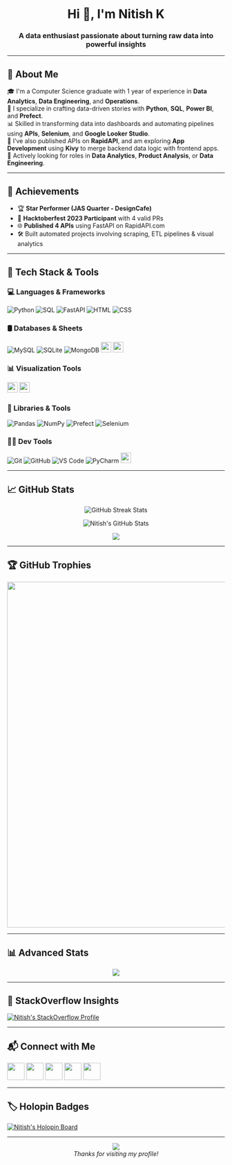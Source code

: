 <h1 align="center">Hi 👋, I'm Nitish K</h1>
<h3 align="center">A data enthusiast passionate about turning raw data into powerful insights</h3>

---

## 🚀 About Me

🎓 I'm a Computer Science graduate with 1 year of experience in **Data Analytics**, **Data Engineering**, and **Operations**.  
🌟 I specialize in crafting data-driven stories with **Python**, **SQL**, **Power BI**, and **Prefect**.  
📊 Skilled in transforming data into dashboards and automating pipelines using **APIs**, **Selenium**, and **Google Looker Studio**.  
🚀 I’ve also published APIs on **RapidAPI**, and am exploring **App Development** using **Kivy** to merge backend data logic with frontend apps.  
📌 Actively looking for roles in **Data Analytics**, **Product Analysis**, or **Data Engineering**.

---

## 🏅 Achievements

- 🏆 **Star Performer (JAS Quarter - DesignCafe)**  
- 🎉 **Hacktoberfest 2023 Participant** with 4 valid PRs  
- 🌐 **Published 4 APIs** using FastAPI on RapidAPI.com  
- 🛠️ Built automated projects involving scraping, ETL pipelines & visual analytics  

---

## 🔧 Tech Stack & Tools

### 💻 Languages & Frameworks
![Python](https://img.shields.io/badge/-Python-05122A?style=flat&logo=python)
![SQL](https://img.shields.io/badge/-SQL-05122A?style=flat&logo=mysql)
![FastAPI](https://img.shields.io/badge/-FastAPI-05122A?style=flat&logo=fastapi)
![HTML](https://img.shields.io/badge/-HTML-05122A?style=flat&logo=html5)
![CSS](https://img.shields.io/badge/-CSS-05122A?style=flat&logo=css3)

### 🛢️ Databases & Sheets
![MySQL](https://img.shields.io/badge/-MySQL-05122A?style=flat&logo=mysql)
![SQLite](https://img.shields.io/badge/-SQLite-05122A?style=flat&logo=sqlite)
![MongoDB](https://img.shields.io/badge/-MongoDB-05122A?style=flat&logo=mongodb)
<img src="https://img.icons8.com/color/48/000000/google-sheets.png" width="24"/>
<img src="https://img.icons8.com/color/48/000000/smartsheet.png" width="24"/>

### 📊 Visualization Tools
<img src="https://img.icons8.com/color/48/000000/power-bi.png" width="24"/>
<img src="https://img.icons8.com/color/48/000000/google-data-studio.png" width="24"/>

### 🧰 Libraries & Tools
![Pandas](https://img.icons8.com/color/48/000000/pandas.png)
![NumPy](https://img.icons8.com/color/48/000000/numpy.png)
![Prefect](https://img.shields.io/badge/-Prefect-05122A?style=flat)
![Selenium](https://img.shields.io/badge/-Selenium-05122A?style=flat&logo=selenium)

### 🧑‍💻 Dev Tools
![Git](https://img.shields.io/badge/-Git-05122A?style=flat&logo=git)
![GitHub](https://img.shields.io/badge/-GitHub-05122A?style=flat&logo=github)
![VS Code](https://img.shields.io/badge/-VS%20Code-05122A?style=flat&logo=visual-studio-code)
![PyCharm](https://img.shields.io/badge/-PyCharm-05122A?style=flat&logo=pycharm)
<img src="https://img.icons8.com/color/48/000000/canva.png" width="24"/>

---

## 📈 GitHub Stats

<p align="center">
  <img src="https://github-readme-streak-stats.herokuapp.com?user=Nitish36&theme=tokyonight&hide_border=true" alt="GitHub Streak Stats"/>
</p>

<p align="center">
  <img src="https://github-readme-stats.vercel.app/api?username=Nitish36&show_icons=true&theme=dracula&hide_border=true" alt="Nitish's GitHub Stats" />
</p>

<p align="center">
  <img src="https://github-readme-activity-graph.vercel.app/graph?username=Nitish36&theme=tokyo-night&area=true" />
</p>

---

## 🏆 GitHub Trophies
<p align="center">
  <img src="https://stats.dooboo.io/api/github-trophies?login=Nitish36" width="800"/>
</p>

---

## 📊 Advanced Stats
<p align="center">
  <img src="https://stats.dooboo.io/api/github-stats-advanced?login=Nitish36" />
</p>

---

## 🧠 StackOverflow Insights
[![Nitish's StackOverflow Profile](https://stackoverflow-readme-profile.johannchopin.fr/profile/19821239?theme=cobalt&website=true&location=true)](https://stackoverflow.com/users/19821239/nitish-k)

---

## 📬 Connect with Me

<p>
  <a href="https://www.linkedin.com/in/nitish-k-5431641b2/"><img src="https://img.icons8.com/fluency/48/linkedin.png" width="40"/></a>
  <a href="https://wa.me/+917975722193"><img src="https://img.icons8.com/fluency/48/whatsapp.png" width="40"/></a>
  <a href="https://www.kaggle.com/freeman007"><img src="https://img.icons8.com/ios-filled/50/kaggle.png" width="40"/></a>
  <a href="https://stackoverflow.com/users/19821239/nitish-k"><img src="https://img.icons8.com/color/48/stackoverflow.png" width="40"/></a>
  <a href="https://discord.com/channels/@me"><img src="https://img.icons8.com/color/48/discord.png" width="40"/></a>
</p>

---

## 🏷️ Holopin Badges
[![Nitish's Holopin Board](https://holopin.me/nitish36)](https://holopin.io/@nitish36)

---

<p align="center">
  <img src="https://profile-counter.glitch.me/Nitish36/count.svg" />
  <br>
  <i>Thanks for visiting my profile!</i>
</p>
